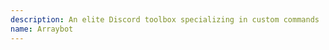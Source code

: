 ```yaml
---
description: An elite Discord toolbox specializing in custom commands
name: Arraybot
---
```


<!--
    Please fill this out asap.
-->
